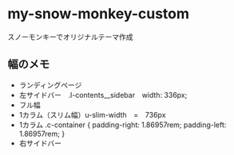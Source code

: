 # my-snow-monkey-custom
スノーモンキーでオリジナルテーマ作成
## 幅のメモ
* ランディングページ
* 左サイドバー　.l-contents__sidebar　width: 336px;
* フル幅
* 1カラム（スリム幅）u-slim-width　=　736px
* 1カラム
	.c-container {
    padding-right: 1.86957rem;
    padding-left: 1.86957rem;
	}
* 右サイドバー
